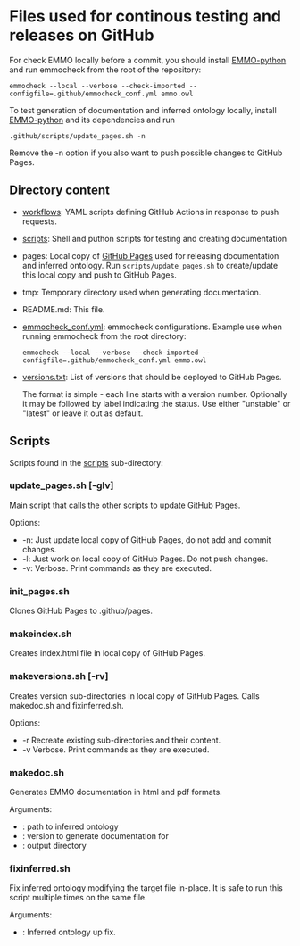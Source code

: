 Files used for continous testing and releases on GitHub
=======================================================
For check EMMO locally before a commit, you should install [EMMO-python][EMMO-python]
and run emmocheck from the root of the repository:

    emmocheck --local --verbose --check-imported --configfile=.github/emmocheck_conf.yml emmo.owl

To test generation of documentation and inferred ontology locally, install
[EMMO-python][EMMO-python] and its dependencies and run

    .github/scripts/update_pages.sh -n

Remove the -n option if you also want to push possible changes to
GitHub Pages.


Directory content
-----------------
  - [workflows](workflows): YAML scripts defining GitHub Actions in response
    to push requests.
  - [scripts](scripts): Shell and puthon scripts for testing and creating
    documentation
  - pages: Local copy of
    [GitHub Pages](git@github.com:emmo-repo/emmo-repo.github.io.git)
    used for releasing documentation and inferred ontology.
    Run `scripts/update_pages.sh` to create/update this local copy and push
    to GitHub Pages.
  - tmp: Temporary directory used when generating documentation.
  - README.md: This file.

  - [emmocheck_conf.yml](emmocheck_conf.yml): emmocheck configurations.
    Example use when running emmocheck from the root directory:

        emmocheck --local --verbose --check-imported --configfile=.github/emmocheck_conf.yml emmo.owl

  - [versions.txt](versions.txt): List of versions that should be deployed to GitHub Pages.

    The format is simple - each line starts with a version
    number. Optionally it may be followed by label indicating the
    status.  Use either "unstable" or "latest" or leave it out as
    default.


Scripts
-------
Scripts found in the [scripts](scripts) sub-directory:

### update_pages.sh [-glv]

Main script that calls the other scripts to update GitHub Pages.

Options:
  - -n: Just update local copy of GitHub Pages, do not add and commit changes.
  - -l: Just work on local copy of GitHub Pages.  Do not push changes.
  - -v: Verbose.  Print commands as they are executed.

### init_pages.sh

Clones GitHub Pages to .github/pages.

### makeindex.sh

Creates index.html file in local copy of GitHub Pages.

### makeversions.sh [-rv]

Creates version sub-directories in local copy of GitHub Pages.
Calls makedoc.sh and fixinferred.sh.

Options:
  - -r Recreate existing sub-directories and their content.
  - -v Verbose.  Print commands as they are executed.

### makedoc.sh <inferred> <version> <outdir>

Generates EMMO documentation in html and pdf formats.

Arguments:
  - <inferred>: path to inferred ontology
  - <version>: version to generate documentation for
  - <outdir>: output directory

### fixinferred.sh <owlfile>

Fix inferred ontology modifying the target file in-place.
It is safe to run this script multiple times on the same file.

Arguments:
  - <owlfile>: Inferred ontology up fix.



[EMMO-python]: https://github.com/emmo-repo/EMMO-python
